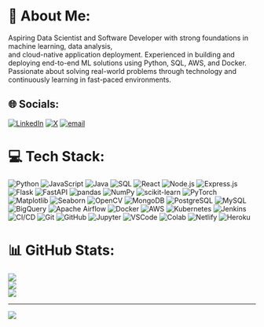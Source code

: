 # 💫 About Me:

Aspiring Data Scientist and Software Developer with strong foundations in machine learning, data analysis,<br>
and cloud-native application deployment. Experienced in building and deploying end-to-end ML solutions using Python, SQL, AWS, and Docker. <br>
Passionate about solving real-world problems through technology and continuously learning in fast-paced environments.

## 🌐 Socials:

[![LinkedIn](https://img.shields.io/badge/LinkedIn-%230077B5.svg?logo=linkedin\&logoColor=white)](https://linkedin.com/in/satyajeet-singh) [![X](https://img.shields.io/badge/X-black.svg?logo=X\&logoColor=white)](https://x.com/opsatyaa) [![email](https://img.shields.io/badge/Email-D14836?logo=gmail\&logoColor=white)](mailto:satyajeet.singh12005@gmail.com)

# 💻 Tech Stack:

![Python](https://img.shields.io/badge/python-3670A0?style=for-the-badge\&logo=python\&logoColor=ffdd54) ![JavaScript](https://img.shields.io/badge/javascript-%23323330.svg?style=for-the-badge\&logo=javascript\&logoColor=%23F7DF1E) ![Java](https://img.shields.io/badge/java-%23ED8B00.svg?style=for-the-badge\&logo=openjdk\&logoColor=white) ![SQL](https://img.shields.io/badge/SQL-%23007ACC.svg?style=for-the-badge\&logo=mysql\&logoColor=white) ![React](https://img.shields.io/badge/react-%2320232a.svg?style=for-the-badge\&logo=react\&logoColor=%2361DAFB) ![Node.js](https://img.shields.io/badge/node.js-6DA55F?style=for-the-badge\&logo=node.js\&logoColor=white) ![Express.js](https://img.shields.io/badge/express.js-%23404d59.svg?style=for-the-badge\&logo=express\&logoColor=%2361DAFB) ![Flask](https://img.shields.io/badge/flask-%23000.svg?style=for-the-badge\&logo=flask\&logoColor=white) ![FastAPI](https://img.shields.io/badge/FastAPI-005571?style=for-the-badge\&logo=fastapi) ![pandas](https://img.shields.io/badge/pandas-%23150458.svg?style=for-the-badge\&logo=pandas\&logoColor=white) ![NumPy](https://img.shields.io/badge/numpy-%23013243.svg?style=for-the-badge\&logo=numpy\&logoColor=white) ![scikit-learn](https://img.shields.io/badge/scikit--learn-%23F7931E.svg?style=for-the-badge\&logo=scikit-learn\&logoColor=white) ![PyTorch](https://img.shields.io/badge/PyTorch-%23EE4C2C.svg?style=for-the-badge\&logo=PyTorch\&logoColor=white) ![Matplotlib](https://img.shields.io/badge/matplotlib-%23000000.svg?style=for-the-badge\&logo=matplotlib\&logoColor=white) ![Seaborn](https://img.shields.io/badge/seaborn-%23150458.svg?style=for-the-badge\&logo=seaborn\&logoColor=white) ![OpenCV](https://img.shields.io/badge/OpenCV-%231A73B8.svg?style=for-the-badge\&logo=opencv\&logoColor=white) ![MongoDB](https://img.shields.io/badge/MongoDB-%234ea94b.svg?style=for-the-badge\&logo=mongodb\&logoColor=white) ![PostgreSQL](https://img.shields.io/badge/PostgreSQL-%23336791.svg?style=for-the-badge\&logo=postgresql\&logoColor=white) ![MySQL](https://img.shields.io/badge/MySQL-4479A1.svg?style=for-the-badge\&logo=mysql\&logoColor=white) ![BigQuery](https://img.shields.io/badge/BigQuery-%2300B7FF.svg?style=for-the-badge\&logo=googlebigquery\&logoColor=white) ![Apache Airflow](https://img.shields.io/badge/Apache%20Airflow-017CEE?style=for-the-badge\&logo=Apache%20Airflow\&logoColor=white) ![Docker](https://img.shields.io/badge/docker-%230db7ed.svg?style=for-the-badge\&logo=docker\&logoColor=white) ![AWS](https://img.shields.io/badge/AWS-%23FF9900.svg?style=for-the-badge\&logo=amazon-aws\&logoColor=white) ![Kubernetes](https://img.shields.io/badge/kubernetes-%232496ED.svg?style=for-the-badge\&logo=kubernetes\&logoColor=white) ![Jenkins](https://img.shields.io/badge/jenkins-%23D24939.svg?style=for-the-badge\&logo=jenkins\&logoColor=white) ![CI/CD](https://img.shields.io/badge/CI%2FCD-%23007ACC.svg?style=for-the-badge) ![Git](https://img.shields.io/badge/git-%23F05033.svg?style=for-the-badge\&logo=git\&logoColor=white) ![GitHub](https://img.shields.io/badge/github-%23121011.svg?style=for-the-badge\&logo=github\&logoColor=white) ![Jupyter](https://img.shields.io/badge/Jupyter-%23F37626.svg?style=for-the-badge\&logo=jupyter\&logoColor=white) ![VSCode](https://img.shields.io/badge/VSCode-%23007ACC.svg?style=for-the-badge\&logo=visual-studio-code\&logoColor=white) ![Colab](https://img.shields.io/badge/Google%20Colab-%23FBBC05.svg?style=for-the-badge\&logo=googlecolab\&logoColor=black) ![Netlify](https://img.shields.io/badge/netlify-%23000000.svg?style=for-the-badge\&logo=netlify\&logoColor=#00C7B7) ![Heroku](https://img.shields.io/badge/Heroku-%23430098.svg?style=for-the-badge\&logo=heroku\&logoColor=white)


# 📊 GitHub Stats:

![](https://github-readme-stats.vercel.app/api?username=opsatya\&theme=dark\&hide_border=true\&include_all_commits=false\&count_private=false)<br/>
![](https://github-readme-stats.vercel.app/api/top-langs/?username=opsatya\&theme=dark\&hide_border=true\&include_all_commits=false\&count_private=false\&layout=compact)<br>
![](https://nirzak-streak-stats.vercel.app/?user=opsatya\&theme=dark\&hide_border=true)


---

[![](https://visitcount.itsvg.in/api?id=opsatya\&icon=0\&color=0)](https://visitcount.itsvg.in)

